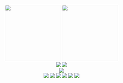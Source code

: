 <!-- GitHub 统计信息 - 并排显示 -->
<div align="center">
  <img height="180em" src="https://github-readme-stats.vercel.app/api?username=906051999&show_icons=true&theme=swift"/>
  <img height="180em" src="https://github-readme-streak-stats.herokuapp.com/?user=906051999"/>
</div>

<!-- 访问计数器 -->
<div align="center">
  <img src="https://img.shields.io/badge/AIuser-12100E?style=for-the-badge&logo=robot&logoColor=white"/>
  <img src="https://komarev.com/ghpvc/?username=906051999&style=for-the-badge"/>
</div>

<!-- 打字效果 -->
<div align="center">
  <a href="https://git.io/typing-svg">
    <img src="https://readme-typing-svg.herokuapp.com?font=Fira+Code&pause=1000&width=435&lines=I'm+not+Developer%2C+I'm+AI+User&center=true"/>
  </a>
</div>

<!-- 个人标签 -->
<div align="center">
  <img src="https://img.shields.io/badge/身份-用AI的人-FF69B4?style=for-the-badge&logo=openai&logoColor=white"/>
  <img src="https://img.shields.io/badge/日常-整活儿-87CEEB?style=for-the-badge&logo=github&logoColor=white"/>
  <img src="https://img.shields.io/badge/编程语言-AI会写就行-success?style=for-the-badge"/>
  <img src="https://img.shields.io/badge/理念-白嫖使我快乐-brightgreen?style=for-the-badge"/>
  <img src="https://img.shields.io/badge/项目-今天又刚开了一个-blueviolet?style=for-the-badge&logo=github&logoColor=white"/>
  <img src="https://img.shields.io/badge/开源-反正也没人看-yellow?style=for-the-badge&logo=opensource&logoColor=white"/>
</div>
